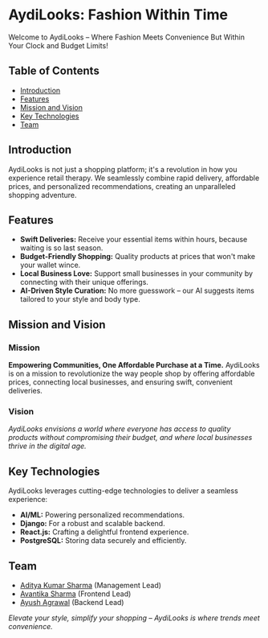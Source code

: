 # AydiLooks: Fashion Within Time

Welcome to AydiLooks – Where Fashion Meets Convenience But Within Your Clock and Budget Limits!
## Table of Contents

- [Introduction](#introduction)
- [Features](#features)
- [Mission and Vision](#mission-and-vision)
- [Key Technologies](#key-technologies)
- [Team](#team)
  
## Introduction

AydiLooks is not just a shopping platform; it's a revolution in how you experience retail therapy. We seamlessly combine rapid delivery, affordable prices, and personalized recommendations, creating an unparalleled shopping adventure.

## Features

- **Swift Deliveries:** Receive your essential items within hours, because waiting is so last season.
- **Budget-Friendly Shopping:** Quality products at prices that won't make your wallet wince.
- **Local Business Love:** Support small businesses in your community by connecting with their unique offerings.
- **AI-Driven Style Curation:** No more guesswork – our AI suggests items tailored to your style and body type.

## Mission and Vision

### Mission

**Empowering Communities, One Affordable Purchase at a Time.** AydiLooks is on a mission to revolutionize the way people shop by offering affordable prices, connecting local businesses, and ensuring swift, convenient deliveries.

### Vision

*AydiLooks envisions a world where everyone has access to quality products without compromising their budget, and where local businesses thrive in the digital age.*

## Key Technologies

AydiLooks leverages cutting-edge technologies to deliver a seamless experience:

- **AI/ML:** Powering personalized recommendations.
- **Django:** For a robust and scalable backend.
- **React.js:** Crafting a delightful frontend experience.
- **PostgreSQL:** Storing data securely and efficiently.

## Team

- [Aditya Kumar Sharma](https://github.com/adisharma9120) (Management Lead)
- [Avantika Sharma](https://github.com/AvantikaSharma2307) (Frontend Lead)
- [Ayush Agrawal](https://github.com/A91y) (Backend Lead)
  
*Elevate your style, simplify your shopping – AydiLooks is where trends meet convenience.*
